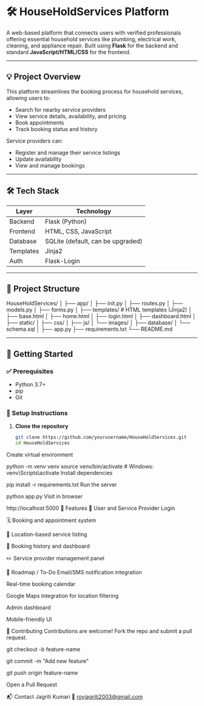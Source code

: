 # 🛠️ HouseHoldServices Platform

A web-based platform that connects users with verified professionals offering essential household services like plumbing, electrical work, cleaning, and appliance repair. Built using **Flask** for the backend and standard **JavaScript/HTML/CSS** for the frontend.

---

## 💡 Project Overview

This platform streamlines the booking process for household services, allowing users to:

- Search for nearby service providers
- View service details, availability, and pricing
- Book appointments
- Track booking status and history

Service providers can:

- Register and manage their service listings
- Update availability
- View and manage bookings

---

## 🛠 Tech Stack

| Layer      | Technology           |
|------------|----------------------|
| Backend    | Flask (Python)       |
| Frontend   | HTML, CSS, JavaScript |
| Database   | SQLite (default, can be upgraded) |
| Templates  | Jinja2               |
| Auth       | Flask-Login          |

---

## 📁 Project Structure

HouseHoldServices/
│
├── app/
│ ├── init.py
│ ├── routes.py
│ ├── models.py
│ ├── forms.py
│
├── templates/ # HTML templates (Jinja2)
│ ├── base.html
│ ├── home.html
│ ├── login.html
│ ├── dashboard.html
│
├── static/
│ ├── css/
│ ├── js/
│ └── images/
│
├── database/
│ └── schema.sql
│
├── app.py
├── requirements.txt
└── README.md


---

## 🚀 Getting Started

### ✅ Prerequisites

- Python 3.7+
- pip
- Git

### 🔧 Setup Instructions

1. **Clone the repository**
   ```bash
   git clone https://github.com/yourusername/HouseHoldServices.git
   cd HouseHoldServices
Create virtual environment

python -m venv venv
source venv/bin/activate  # Windows: venv\Scripts\activate
Install dependencies

pip install -r requirements.txt
Run the server

python app.py
Visit in browser


http://localhost:5000
🔑 Features
🔐 User and Service Provider Login

🗓 Booking and appointment system

📍 Location-based service listing

🧾 Booking history and dashboard

✏️ Service provider management panel


🧭 Roadmap / To-Do
 Email/SMS notification integration

 Real-time booking calendar

 Google Maps integration for location filtering

 Admin dashboard

 Mobile-friendly UI

🤝 Contributing
Contributions are welcome! Fork the repo and submit a pull request.

git checkout -b feature-name

git commit -m "Add new feature"

git push origin feature-name

Open a Pull Request


📬 Contact
Jagriti Kumari
📧 royjagriti2003@gmail.com
